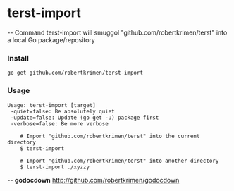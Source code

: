 # terst-import
--
Command terst-import will smuggol "github.com/robertkrimen/terst" into a local Go package/repository

### Install

    go get github.com/robertkrimen/terst-import

### Usage

    Usage: terst-import [target]
     -quiet=false: Be absolutely quiet
     -update=false: Update (go get -u) package first
     -verbose=false: Be more verbose

        # Import "github.com/robertkrimen/terst" into the current directory
        $ terst-import

        # Import "github.com/robertkrimen/terst" into another directory
        $ terst-import ./xyzzy

--
**godocdown** http://github.com/robertkrimen/godocdown
